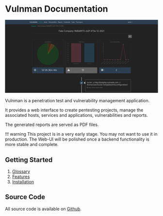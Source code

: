 # Vulnman Documentation

![Dashboard](static/dashboard.png)

Vulnman is a penetration test and vulnerability management application.

It provides a web interface to create pentesting projects, manage the associated hosts, services and applications, 
vulnerabilities and reports.

The generated reports are served as PDF files.

!!! warning
    This project is in a very early stage. You may not want to use it in production.
    The Web-UI will be polished once a backend functionality is more stable and complete.


## Getting Started

1. [Glossary](getting_started/glossary.md)
2. [Features](getting_started/features.md)
3. [Installation](getting_started/installation/server.md)


## Source Code
All source code is available on [Github](https://github.com/vulnman).
